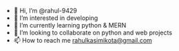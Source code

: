 - 👋 Hi, I’m @rahul-9429
- 👀 I’m interested in developing
- 🌱 I’m currently learning python & MERN
- 💞️ I’m looking to collaborate on python and web projects 
- 📫 How to reach me rahulkasimikota@gmail.com

<!---
rahul-9429/rahul-9429 is a ✨ special ✨ repository because its `README.md` (this file) appears on your GitHub profile.
You can click the Preview link to take a look at your changes.
--->
